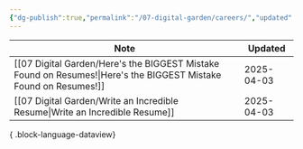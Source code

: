 ```yaml
---
{"dg-publish":true,"permalink":"/07-digital-garden/careers/","updated":"2025-04-03T08:26:15.243-07:00"}
---
```


  

| Note                                                                                                                | Updated    |
| ------------------------------------------------------------------------------------------------------------------- | ---------- |
| [[07 Digital Garden/Here's the BIGGEST Mistake Found on Resumes!\|Here's the BIGGEST Mistake Found on Resumes!]] | 2025-04-03 |
| [[07 Digital Garden/Write an Incredible Resume\|Write an Incredible Resume]]                                     | 2025-04-03 |

{ .block-language-dataview}

